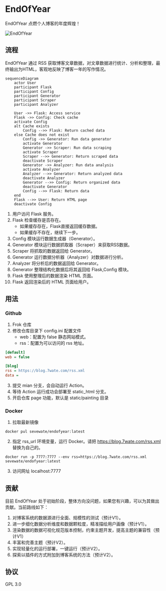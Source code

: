 # EndOfYear

EndOfYear 点燃个人博客的年度辉煌！

![EndOfYear](/home/sevenwate/PycharmProjects/endofyear/static/EndOfYear.jpg)

## 流程

EndOfYear 通过 RSS 获取博客文章数据，对文章数据进行统计、分析和整理，最终输出为HTML，客观地反映了博客一年的写作情况。

```mermaid
sequenceDiagram
    actor User
    participant Flask
    participant Config
    participant Generator
    participant Scraper
    participant Analyzer

    User ->> Flask: Access service
    Flask ->> Config: Check cache
    activate Config
    alt Cache exists
        Config -->> Flask: Return cached data
    else Cache does not exist
        Config ->> Generator: Run data generator
        activate Generator
        Generator ->> Scraper: Run data scraping
        activate Scraper
        Scraper -->> Generator: Return scraped data
        deactivate Scraper
        Generator ->> Analyzer: Run data analysis
        activate Analyzer
        Analyzer -->> Generator: Return analyzed data
        deactivate Analyzer
        Generator -->> Config: Return organized data
        deactivate Generator
        Config -->> Flask: Return data
    end
    Flask -->> User: Return HTML page
    deactivate Config
```

1. 用户访问 Flask 服务。
2. Flask 检查缓存是否存在。
    - 如果缓存存在，Flask直接返回缓存数据。
    - 如果缓存不存在，继续下一步。
3. Config 模块运行数据生成器（Generator）。
4. Generator 模块运行数据抓取器（Scraper）来获取RSS数据。
5. Scraper 将抓取的数据返回给 Generator。
6. Generator 运行数据分析器（Analyzer）对数据进行分析。
7. Analyzer 将分析后的数据返回给 Generator。
8. Generator 整理结构化数据后将其返回给 Flask,Config 模块。
9. Flask 使用整理后的数据渲染 HTML 页面。
10. Flask 返回渲染后的 HTML 页面给用户。

## 用法

### Github

1. Frok 仓库
2. 修改仓库目录下 config.ini 配置文件
    - web：配置为 false 静态网站模式。
    - rss：配置为可以访问的 rss 地址。

```ini
[default]
web = false

[blog]
rss = https://blog.7wate.com/rss.xml
data =
```

3. 提交 mian 分支，会自动运行 Action。
4. 等待 Action 运行成功会部署至 static_html 分支。
5. 开启仓库 page 功能，默认是 static/painting 目录

### Docker

1. 拉取最新镜像

```shell
docker pul sevewate/endofyear:latest
```

2. 指定 rss_url 环境变量，运行 Docker。请把 https://blog.7wate.com/rss.xml 替换为自己的。

```shell
docker run -p 7777:7777 --env rss=https://blog.7wate.com/rss.xml sevewate/endofyear:latest
```

3. 访问网址 localhost:7777 

## 贡献

目前 EndOfYear 处于初始阶段，整体方向没问题，如果您有兴趣，可以为其做出贡献。当前路线如下：

1. 对博客系统的数据源进行全面、规模性的测试（预计V1）。
2. 进一步细化数据分析维度和数据颗粒度，精准描绘用户画像（预计V1）。
3. 渲染数据的数据可视化规范版本控制，约束主题开发，提高主题的兼容性（预计V1）
4. 丰富和完善主题（预计V2）。
5. 实现轻量化的运行部署，一键运行（预计V2）。
6. 探索以插件的方式附加到博客系统的方法（预计V2）。

## 协议

GPL 3.0
